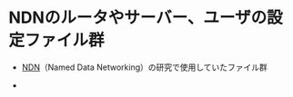 # NDNのルータやサーバー、ユーザの設定ファイル群

* [NDN](https://www.caida.org/publications/papers/2014/named_data_networking/named_data_networking.pdf)（Named Data Networking）の研究で使用していたファイル群

* 
